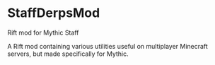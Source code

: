 StaffDerpsMod
===========
Rift mod for Mythic Staff

A Rift mod containing various utilities useful on multiplayer Minecraft servers, but made specifically for Mythic.